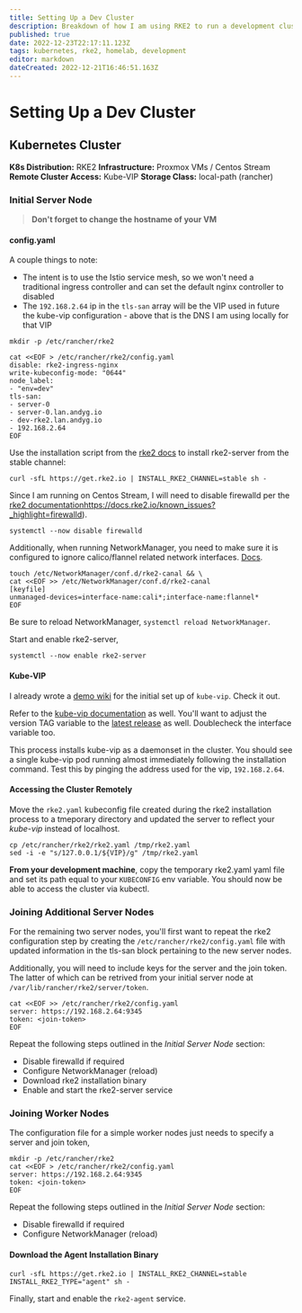```yaml
---
title: Setting Up a Dev Cluster
description: Breakdown of how I am using RKE2 to run a development cluster in my homelab. 
published: true
date: 2022-12-23T22:17:11.123Z
tags: kubernetes, rke2, homelab, development
editor: markdown
dateCreated: 2022-12-21T16:46:51.163Z
---
```


# Setting Up a Dev Cluster

## Kubernetes Cluster

**K8s Distribution:** RKE2
**Infrastructure:** Proxmox VMs / Centos Stream 
**Remote Cluster Access:** Kube-VIP
**Storage Class:** local-path (rancher) 

### Initial Server Node

> **Don't forget to change the hostname of your VM**

#### config.yaml

A couple things to note: 

- The intent is to use the Istio service mesh, so we won't need a traditional ingress controller and can set the default nginx controller to disabled
- The `192.168.2.64` ip in the `tls-san` array will be the VIP used in future the kube-vip configuration - above that is the DNS I am using locally for that VIP

```
mkdir -p /etc/rancher/rke2

cat <<EOF > /etc/rancher/rke2/config.yaml
disable: rke2-ingress-nginx
write-kubeconfig-mode: "0644"
node_label: 
- "env=dev"
tls-san:
- server-0
- server-0.lan.andyg.io
- dev-rke2.lan.andyg.io
- 192.168.2.64
EOF
```

Use the installation script from the [rke2 docs](https://docs.rke2.io/upgrade/manual_upgrade?_highlight=channe#release-channels) to install rke2-server from the stable channel: 

```
curl -sfL https://get.rke2.io | INSTALL_RKE2_CHANNEL=stable sh -
```

Since I am running on Centos Stream, I will need to disable firewalld per the 
[rke2 documentation](/kubernetes/rke2/config-network-manager)https://docs.rke2.io/known_issues?_highlight=firewalld).

```
systemctl --now disable firewalld
```

Additionally, when running NetworkManager, you need to make sure it is configured to ignore calico/flannel related network interfaces. [Docs](https://docs.rke2.io/known_issues?_highlight=firewalld#networkmanager).

```
touch /etc/NetworkManager/conf.d/rke2-canal && \
cat <<EOF >> /etc/NetworkManager/conf.d/rke2-canal
[keyfile]
unmanaged-devices=interface-name:cali*;interface-name:flannel*
EOF
```

Be sure to reload NetworkManager, `systemctl reload NetworkManager`.

Start and enable rke2-server,

```
systemctl --now enable rke2-server
```

#### Kube-VIP

I already wrote a [demo wiki](https://github.com/andygodish/wikijs-storage/blob/main/kubernetes/kube-vip/kubevip-demo.md) for the initial set up of `kube-vip`. Check it out. 

Refer to the [kube-vip documentation](https://kube-vip.io/) as well. You'll want to adjust the version TAG variable to the [latest release](https://github.com/kube-vip/kube-vip/releases) as well. Doublecheck the interface variable too.

This process installs kube-vip as a daemonset in the cluster. You should see a single kube-vip pod running almost immediately following the installation command. Test this by pinging the address used for the vip, `192.168.2.64`.

#### Accessing the Cluster Remotely

Move the `rke2.yaml` kubeconfig file created during the rke2 installation process to a tmeporary directory and updated the server to reflect your *kube-vip* instead of localhost. 

```
cp /etc/rancher/rke2/rke2.yaml /tmp/rke2.yaml
sed -i -e "s/127.0.0.1/${VIP}/g" /tmp/rke2.yaml
```

**From your development machine**, copy the temporary rke2.yaml yaml file and set its path equal to your `KUBECONFIG` env variable. You should now be able to access the cluster via kubectl.  

### Joining Additional Server Nodes

For the remaining two server nodes, you'll first want to repeat the rke2 configuration step by creating the `/etc/rancher/rke2/config.yaml` file with updated information in the tls-san block pertaining to the new server nodes. 

Additionally, you will need to include keys for the server and the join token. The latter of which can be retrived from your initial server node at `/var/lib/rancher/rke2/server/token`.

```
cat <<EOF >> /etc/rancher/rke2/config.yaml
server: https://192.168.2.64:9345
token: <join-token>
EOF
```

Repeat the following steps outlined in the *Initial Server Node* section: 
- Disable firewalld if required
- Configure NetworkManager (reload)
- Download rke2 installation binary
- Enable and start the rke2-server service

### Joining Worker Nodes

The configuration file for a simple worker nodes just needs to specify a server and join token,

```
mkdir -p /etc/rancher/rke2
cat <<EOF > /etc/rancher/rke2/config.yaml
server: https://192.168.2.64:9345
token: <join-token>
EOF
```

Repeat the following steps outlined in the *Initial Server Node* section: 
- Disable firewalld if required
- Configure NetworkManager (reload)

#### Download the Agent Installation Binary

```
curl -sfL https://get.rke2.io | INSTALL_RKE2_CHANNEL=stable INSTALL_RKE2_TYPE="agent" sh -
```

Finally, start and enable the `rke2-agent` service.